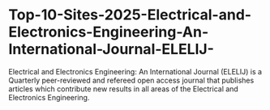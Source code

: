 # Top-10-Sites-2025-Electrical-and-Electronics-Engineering-An-International-Journal-ELELIJ-
Electrical and Electronics Engineering: An International Journal (ELELIJ) is a Quarterly peer-reviewed and refereed open access journal that publishes articles which contribute new results in all areas of the Electrical and Electronics Engineering.
